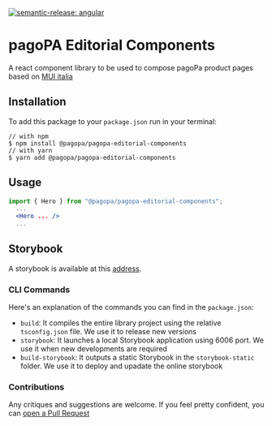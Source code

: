 [![semantic-release: angular](https://img.shields.io/badge/semantic--release-angular-e10079?logo=semantic-release)](https://github.com/semantic-release/semantic-release)

# pagoPA Editorial Components
A react component library to be used to compose pagoPa product pages based on [MUI italia](https://github.com/pagopa/mui-italia)

## Installation
To add this package to your `package.json` run in your terminal:
```console
// with npm
$ npm install @pagopa/pagopa-editorial-components
// with yarn
$ yarn add @pagopa/pagopa-editorial-components
```

## Usage
```jsx
import { Hero } from "@pagopa/pagopa-editorial-components";
  ...
  <Hero ... />
  ...
```

## Storybook
A storybook is available at this [address](http://pagopa.github.io/pagopa-editorial-components). 

### CLI Commands
Here's an explanation of the commands you can find in the `package.json`:
* `build`: It compiles the entire library project using the relative `tsconfig.json` file. We use it to release new versions
* `storybook`: It launches a local Storybook application using 6006 port. We use it when new developments are required
* `build-storybook`: It outputs a static Storybook in the `storybook-static` folder. We use it to deploy and upadate the online storybook

### Contributions
Any critiques and suggestions are welcome. If you feel pretty confident, you can [open a Pull Request](https://github.com/pagopa/pagopa-editorial-components/pulls)
